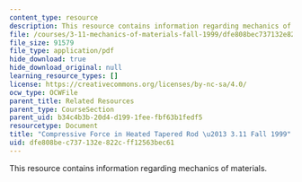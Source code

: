 ```yaml
---
content_type: resource
description: This resource contains information regarding mechanics of materials.
file: /courses/3-11-mechanics-of-materials-fall-1999/dfe808bec737132e822cff12563bec61_MIT3_11F99_p113.pdf
file_size: 91579
file_type: application/pdf
hide_download: true
hide_download_original: null
learning_resource_types: []
license: https://creativecommons.org/licenses/by-nc-sa/4.0/
ocw_type: OCWFile
parent_title: Related Resources
parent_type: CourseSection
parent_uid: b34c4b3b-20d4-d199-1fee-fbf63b1fedf5
resourcetype: Document
title: "Compressive Force in Heated Tapered Rod \u2013 3.11 Fall 1999"
uid: dfe808be-c737-132e-822c-ff12563bec61
---
```

This resource contains information regarding mechanics of materials.